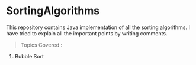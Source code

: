 # SortingAlgorithms
This repository contains Java implementation of all the sorting algorithms. I have tried to explain all the important points by writing comments.

>Topics Covered :
1) Bubble Sort
